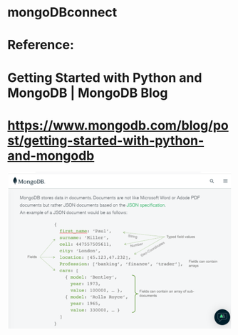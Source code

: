 # mongoDBconnect

# Reference:
# Getting Started with Python and MongoDB | MongoDB Blog
# https://www.mongodb.com/blog/post/getting-started-with-python-and-mongodb
<p align="center">
  <a href="https://www.mongodb.com/blog/post/getting-started-with-python-and-mongodb">
  <img src="jsondoc.png" width="500" title="JSON doc" alt="JSON doc">
  </a>  
</p>

